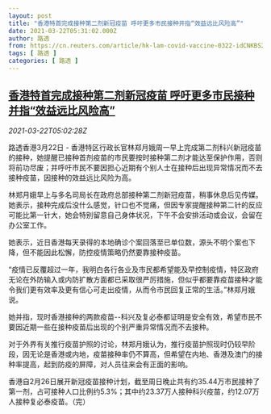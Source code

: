 ```yaml
---
layout: post
title: "香港特首完成接种第二剂新冠疫苗 呼吁更多市民接种并指“效益远比风险高”"
date: 2021-03-22T05:31:02.000Z
author: 路透
from: https://cn.reuters.com/article/hk-lam-covid-vaccine-0322-idCNKBS2BE0EX
tags: [ 路透 ]
categories: [ 路透 ]
---
```

<!--1616391062000-->
[香港特首完成接种第二剂新冠疫苗 呼吁更多市民接种并指“效益远比风险高”](https://cn.reuters.com/article/hk-lam-covid-vaccine-0322-idCNKBS2BE0EX)
------

<div>
<div><i>2021-03-22T05:02:28Z</i></div><p>路透香港3月22日 - 香港特区行政长官林郑月娥周一早上完成第二剂科兴新冠疫苗的接种，她提醒已接种首剂疫苗的市民要按时接种第二剂才能达至保护作用，否则将前功尽废；并呼吁市民不要因担心近期有个别人士在接种后出现异常情况而不去接种疫苗，因接种的效益远比风险为高。</p><p>林郑月娥早上与多名司局长在政府总部接种第二剂新冠疫苗，稍事休息后见传媒。她表示，接种完成后没什么感觉，针口也不觉痛，但因专家提醒接种第二针的反应可能比第一针大，她会特别留意自己身体状况，下午不会安排活动或会议，会留在办公室工作。</p><p>她表示，近日香港每天录得的本地确诊个案回落至已单位数，源头不明个案也下降，但不能因此松懈，防控疫情策略仍然要靠接种疫苗。</p><p>“疫情已反覆超过一年，我明白各行各业及市民都希望能及早控制疫情，特区政府无论在外防输入或内防扩散方面都已采取很严厉措施，但似乎都要靠疫苗接种才能令我们更有效率及更有信心可走出疫情，从而令市民回复正常的生活。”林郑月娥说。</p><p>她并指，现时香港接种的两款疫苗--科兴及复必泰都证明是安全有效，希望市民不要因近期一些在接种疫苗后出现的个别严重异常情况而不去接种。</p><p>对于外界有关推行疫苗护照的讨论，林郑月娥认为，推行疫苗护照现时仍较早阶段，因无论是香港或内地，疫苗接种率仍不算高，但希望在内地、香港及澳门的接种率提高，起到防疫的屏障，对人员往来会有正面的影响。</p><p>香港自2月26日展开新冠疫苗接种计划，截至周日晚止共有约35.44万市民接种了第一剂，占可接种人口比例约5.3%；其中约23.37万人接种科兴疫苗，约12.07万人接种复必泰疫苗。（完）</p>
</div>
